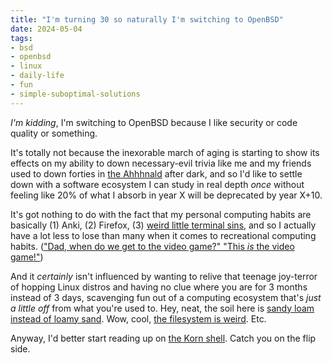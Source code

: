 ```yaml
---
title: "I'm turning 30 so naturally I'm switching to OpenBSD"
date: 2024-05-04
tags: 
- bsd
- openbsd
- linux
- daily-life
- fun
- simple-suboptimal-solutions
---
```



*I'm kidding*, I'm switching to OpenBSD because I like security or code
quality or something.

It's totally not because the inexorable march of aging is starting to show its
effects on my ability to down necessary-evil trivia like me and my friends 
used to down forties in [the Ahhhnald](https://arboretum.harvard.edu/) after dark,
and so I'd like to settle down with a software ecosystem I can study in real
depth *once* without feeling like 20% of what I absorb in year X will be 
deprecated by year X+10.

It's got
nothing to do with the fact that my personal computing habits are basically
(1) Anki, 
(2) Firefox, 
(3) [weird little terminal sins](https://andrew-quinn.me/cli/),
and so I actually have a lot less to lose than many when it comes to recreational
computing habits. (["Dad, when do we get to the video game?" "This *is* the video game!"](https://www.youtube.com/watch?v=6i_7KSBvzHU))

And it *certainly* isn't influenced by wanting to relive
that teenage joy-terror of hopping Linux distros and having no clue where
you are for 3 months instead of 3 days, scavenging fun out of a computing
ecosystem that's *just a little off* from what you're used to. Hey, neat,
  the soil here is [sandy loam instead of loamy sand](https://www.infohow.org/wp-content/uploads/2012/11/Soil-Triangle.jpg). Wow, cool,
[the filesystem is weird](https://why-openbsd.rocks/fact/ffs2/). Etc.

Anyway, I'd better start reading up on [the Korn shell](https://stackoverflow.com/questions/74844/bash-or-kornshell-ksh/6985612#6985612). Catch you on the flip side.
